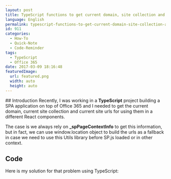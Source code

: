 ```yaml
---
layout: post
title: TypeScript functions to get current domain, site collection and Site urls with window.location fallback
language: English
permalink: typescript-functions-to-get-current-domain-site-collection-and-site-urls-with-window-location-fallback
id: 911
categories:
  - How-To
  - Quick-Note
  - Code-Reminder
tags:
  - TypeScript
  - Office 365
date: 2017-03-09 18:16:48
featuredImage: 
  url: featured.png
  width: auto
  height: auto
---
```


## Introduction
Recently, I was working in a **TypeScript** project building a SPA application on top of Office 365 and I needed to get the current domain, current site collection and current site urls for using them in a different React components.

The case is we always rely on **_spPageContextInfo** to get this information, but in fact, we can use window.location object to build the urls as a fallback in case we need to use this Utils library before SP.js loaded or in other context.

## Code
Here is my solution for that problem using TypeScript:
<script src="https://gist.github.com/jquintozamora/aa3b10c08270385acaed0374cf00475a.js"></script> 
